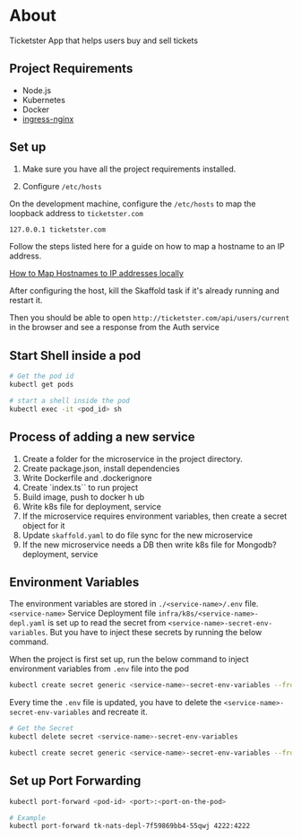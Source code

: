 # About

Ticketster App that helps users buy and sell tickets

## Project Requirements

- Node.js
- Kubernetes
- Docker
- [ingress-nginx](www.kubernetes.github.io/ingress-nginx/deploy)

## Set up

1. Make sure you have all the project requirements installed.

2. Configure `/etc/hosts`

On the development machine, configure the `/etc/hosts` to map the loopback address to `ticketster.com`

```txt
127.0.0.1 ticketster.com
```

Follow the steps listed here for a guide on how to map a hostname to an IP address.

[How to Map Hostnames to IP addresses locally](https://gist.github.com/ney-l/e10efa56c1e6bcd17b1b222e4e59e61a)

After configuring the host, kill the Skaffold task if it's already running and restart it.

Then you should be able to open `http://ticketster.com/api/users/current` in the browser and see a response from the Auth service

## Start Shell inside a pod

```sh
# Get the pod id
kubectl get pods

# start a shell inside the pod
kubectl exec -it <pod_id> sh
```

## Process of adding a new service

1. Create a folder for the microservice in the project directory.
2. Create package.json, install dependencies
3. Write Dockerfile and .dockerignore
4. Create `index.ts`` to run project
5. Build image, push to docker h ub
6. Write k8s file for deployment, service
7. If the microservice requires environment variables, then create a secret object for it
8. Update `skaffold.yaml` to do file sync for the new microservice
9. If the new microservice needs a DB then write k8s file for Mongodb? deployment, service

## Environment Variables

The environment variables are stored in `./<service-name>/.env` file. `<service-name>` Service Deployment file `infra/k8s/<service-name>-depl.yaml` is set up to read the secret from `<service-name>-secret-env-variables`. But you have to inject these secrets by running the below command.

When the project is first set up, run the below command to inject environment variables from `.env` file into the pod

```sh
kubectl create secret generic <service-name>-secret-env-variables --from-env-file=.env
```

Every time the `.env` file is updated, you have to delete the `<service-name>-secret-env-variables` and recreate it.

```sh
# Get the Secret
kubectl delete secret <service-name>-secret-env-variables

kubectl create secret generic <service-name>-secret-env-variables --from-env-file=.env
```

## Set up Port Forwarding

```sh
kubectl port-forward <pod-id> <port>:<port-on-the-pod>

# Example
kubectl port-forward tk-nats-depl-7f59869bb4-55qwj 4222:4222
```
